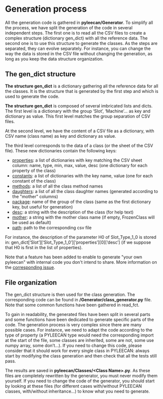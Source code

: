 Generation process
==================

All the generation code is gathered in **pyleecan/Generator**. To
simplify all the process, we have split the generation of the code in
several independent steps. The first one is to read all the CSV files to
create a complex structure (dictionary gen_dict) with all the reference
data. The second one is to use this structure to generate the classes.
As the steps are separated, they can evolve separately. For instance,
you can change the way the data is stored in the CSV file without
changing the generation, as long as you keep the data structure
organization.

The gen_dict structure
-----------------------

**The structure gen_dict** is a dictionary gathering all the reference
data for all the classes. It is the structure that is generated by the
first step and which is used to generate the code.

**The structure gen_dict** is composed of several imbricated lists and
dicts. The first level is a dictionary with the group ‘Slot’, ‘Machine’…
as key and dictionary as value. This first level matches the group
separation of CSV files.

At the second level, we have the content of a CSV file as a dictionary,
with CSV name (class name) as key and dictionary as value.

The third level corresponds to the data of a class (or the sheet of the
CSV file). These new dictionaries contain the following keys:

-   [properties](green): a list of dictionaries with key matching the CSV sheet
    column: name, type, min, max, value, desc (one dictionary for each
    property of the class)
-   [constants](green): a list of dictionaries with the key name, value (one for
    each constant of the class)
-   [methods](green): a list of all the class method names
-   [daughters](green): a list of all the class daughter names (generated
    according to the "mother" columns)
-   [package](green): name of the group of the class (same as the first
    dictionary key, but useful for generation)
-   [desc](green): a string with the description of the class (for help text)
-   [mother](green): a string with the mother class name (if empty, FrozenClass
    will be used as default)
-   [path](green): path to the corresponding csv file

For instance, the description of the parameter H0 of Slot_Type_1_0 is
stored in:
gen_dict[‘Slot’][‘Slot_Type_1_0’][‘properties’][0][‘desc’] (if we
suppose that H0 is first in the list of properties).

Note that a feature has been added to enable to generate "your own
pyleecan" with internal code you don't intend to share. More information
on the [corresponding
issue](https://github.com/Eomys/pyleecan/issues/46).

File organization
-----------------

The gen_dict structure is then used for the class generation. The
corresponding code can be found in **/Generator/class_generator.py**
file. Note that some common functions have been gathered in read_fct.

To gain in readability, the generated files have been split in several
parts and some functions have been dedicated to generate specific parts
of the code. The generation process is very complex since there are many
possible cases. For instance, we need to adapt the code according to the
type of property (a PYLEECAN type would need the corresponding import at
the start of the file, some classes are inherited, some are not, some
use numpy array, some don’t…). If you need to change this code, please
consider that it should work for every single class in PYLEECAN: always
start by modifying the class generation and then check that all the
tests still pass.

The results are saved in **pyleecan/Classes/\<Class Name\>.py**. As
these files are completely rewritten by the generator, you must never
modify them yourself. If you need to change the code of the generator,
you should start by looking at these files (for different cases
with/without PYLEECAN classes, with/without inheritance…) to know what
you need to generate.
